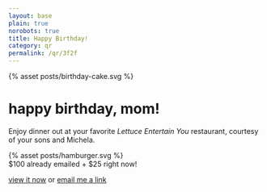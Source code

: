 ```yaml
---
layout: base
plain: true
norobots: true
title: Happy Birthday!
category: qr
permalink: /qr/3f2f
---
```


<style>{% asset posts/2013-11-09-happy-birthday.css %}</style>

<div class="cake">
  {% asset posts/birthday-cake.svg %}
</div>

# happy birthday, mom!

Enjoy dinner out at your favorite <em>Lettuce Entertain You</em> restaurant, courtesy of your sons and Michela.

<div class="cover-left hamburger">
  {% asset posts/hamburger.svg %}
</div>

<div class="maths">
  <span class="addend">
    <span class="amount">$100</span>
    <span class="descriptor">already emailed</span>
  </span>
  <span class="operand">+</span>
  <span class="addend">
    <span class="amount">$25</span>
    <span class="descriptor">right now!</span>
  </span>
</div>

<a href="https://drive.google.com/file/d/0BzjgDZLtijzJeE9wbS1scXVKcm8/edit?usp=sharing">view it now</a> or <a href="mailto:brdmaw@yahoo.com?subject=Link%20to%20bonus%20gift&amp;body=https%3A%2F%2Fdrive.google.com%2Ffile%2Fd%2F0BzjgDZLtijzJeE9wbS1scXVKcm8%2Fedit%3Fusp%3Dsharing">email me a link</a>

